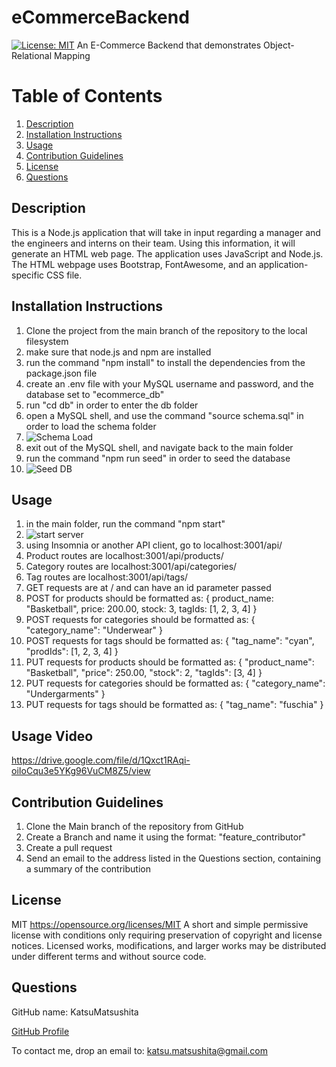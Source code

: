 # eCommerceBackend
[![License: MIT](https://img.shields.io/badge/License-MIT-yellow.svg)](https://opensource.org/licenses/MIT)
An E-Commerce Backend that demonstrates Object-Relational Mapping

# Table of Contents
1. [Description](#description)
2. [Installation Instructions](#install)
3. [Usage](#usage)
4. [Contribution Guidelines](#contribution)
5. [License](#license)
6. [Questions](#questions)

## Description <a name="description"></a>
This is a Node.js application that will take in input regarding a manager and the engineers and interns on their team.
Using this information, it will generate an HTML web page.
The application uses JavaScript and Node.js.
The HTML webpage uses Bootstrap, FontAwesome, and an application-specific CSS file.

## Installation Instructions <a name="install"></a>
1. Clone the project from the main branch of the repository to the local filesystem
2. make sure that node.js and npm are installed
3. run the command "npm install" to install the dependencies from the package.json file
4. create an .env file with your MySQL username and password, and the database set to "ecommerce_db"
5. run "cd db" in order to enter the db folder
6. open a MySQL shell, and use the command "source schema.sql" in order to load the schema folder
7. ![Schema Load](https://user-images.githubusercontent.com/85419207/135026316-3abcc677-15af-4b68-864b-9d0d78f5a189.jpg)
8. exit out of the MySQL shell, and navigate back to the main folder
9. run the command "npm run seed" in order to seed the database
10. ![Seed DB](https://user-images.githubusercontent.com/85419207/135026353-d2eaf956-8025-4f1f-8f15-2890cab3c420.jpg)

## Usage <a name="usage"></a>
1. in the main folder, run the command "npm start"
2. ![start server](https://user-images.githubusercontent.com/85419207/135026412-a6b47257-866a-4465-a9ed-6fbfcc6b2573.jpg)
3. using Insomnia or another API client, go to localhost:3001/api/
4. Product routes are localhost:3001/api/products/
5. Category routes are localhost:3001/api/categories/
6. Tag routes are localhost:3001/api/tags/
7. GET requests are at / and can have an id parameter passed
8. POST for products should be formatted as: 
 {
      product_name: "Basketball",
      price: 200.00,
      stock: 3,
      tagIds: [1, 2, 3, 4]
    }
9. POST requests for categories should be formatted as:
 { "category_name": "Underwear" }
10. POST requests for tags should be formatted as:
 {
      "tag_name": "cyan",
      "prodIds": [1, 2, 3, 4]
    }
11. PUT requests for products should be formatted as:
  {
      "product_name": "Basketball",
      "price": 250.00,
      "stock": 2,
      "tagIds": [3, 4]
    }
12. PUT requests for categories should be formatted as:
  { "category_name": "Undergarments" }
13. PUT requests for tags should be formatted as:
  { "tag_name": "fuschia" }
  
## Usage Video
https://drive.google.com/file/d/1Qxct1RAqi-oiIoCqu3e5YKg96VuCM8Z5/view

## Contribution Guidelines <a name="contribution"></a>
1. Clone the Main branch of the repository from GitHub
2. Create a Branch and name it using the format: "feature_contributor"
3. Create a pull request
4. Send an email to the address listed in the Questions section, containing a summary of the contribution

## License <a name="license"></a>
MIT https://opensource.org/licenses/MIT
A short and simple permissive license with conditions only requiring preservation of copyright and license notices. Licensed works, modifications, and larger works may be distributed under different terms and without source code.

## Questions <a name="questions"></a>
GitHub name: KatsuMatsushita

[GitHub Profile](https://github.com/KatsuMatsushita)

To contact me, drop an email to: katsu.matsushita@gmail.com
